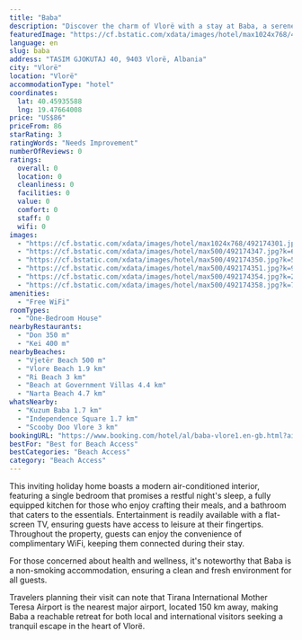 ```yaml
---
title: "Baba"
description: "Discover the charm of Vlorë with a stay at Baba, a serene holiday home perfectly positioned just a short distance from the vibrant Vlore Beach and the historic Independence Square."
featuredImage: "https://cf.bstatic.com/xdata/images/hotel/max1024x768/492174301.jpg?k=1ddff4a23060214e71b5416c315cd0433b8c6ca01a9b7f174705b2797616ef91&o=&hp=1"
language: en
slug: baba
address: "TASIM GJOKUTAJ 40, 9403 Vlorë, Albania"
city: "Vlorë"
location: "Vlorë"
accommodationType: "hotel"
coordinates:
  lat: 40.45935588
  lng: 19.47664008
price: "US$86"
priceFrom: 86
starRating: 3
ratingWords: "Needs Improvement"
numberOfReviews: 0
ratings:
  overall: 0
  location: 0
  cleanliness: 0
  facilities: 0
  value: 0
  comfort: 0
  staff: 0
  wifi: 0
images:
  - "https://cf.bstatic.com/xdata/images/hotel/max1024x768/492174301.jpg?k=1ddff4a23060214e71b5416c315cd0433b8c6ca01a9b7f174705b2797616ef91&o=&hp=1"
  - "https://cf.bstatic.com/xdata/images/hotel/max500/492174347.jpg?k=678c18c4dd0170bacd6bee8cf190f2691be93e8146778cf9838138e4717c9cab&o=&hp=1"
  - "https://cf.bstatic.com/xdata/images/hotel/max500/492174350.jpg?k=5effc7082a06509707524b67232f575e17ed17092fb6c605b8a3ebeba49a7bb2&o=&hp=1"
  - "https://cf.bstatic.com/xdata/images/hotel/max500/492174351.jpg?k=9f5df30d8d2072d33f612dc05bd1f841ef881cd0d49009567810a06424827ff5&o=&hp=1"
  - "https://cf.bstatic.com/xdata/images/hotel/max500/492174354.jpg?k=2f1814fb6ca978c5ffefeddaa42ddb9b7c2c3c7b722ea40da7b775a6abc3a2c6&o=&hp=1"
  - "https://cf.bstatic.com/xdata/images/hotel/max500/492174358.jpg?k=7df8df15ae619fc6d4fe05cc3ab1644bf69d6fa30838b6f3fbde45cfbce3111f&o=&hp=1"
amenities:
  - "Free WiFi"
roomTypes:
  - "One-Bedroom House"
nearbyRestaurants:
  - "Don 350 m"
  - "Kei 400 m"
nearbyBeaches:
  - "Vjetër Beach 500 m"
  - "Vlore Beach 1.9 km"
  - "Ri Beach 3 km"
  - "Beach at Government Villas 4.4 km"
  - "Narta Beach 4.7 km"
whatsNearby:
  - "Kuzum Baba 1.7 km"
  - "Independence Square 1.7 km"
  - "Scooby Doo Vlore 3 km"
bookingURL: "https://www.booking.com/hotel/al/baba-vlore1.en-gb.html?aid=8035640"
bestFor: "Best for Beach Access"
bestCategories: "Beach Access"
category: "Beach Access"
---
```


This inviting holiday home boasts a modern air-conditioned interior, featuring a single bedroom that promises a restful night's sleep, a fully equipped kitchen for those who enjoy crafting their meals, and a bathroom that caters to the essentials. Entertainment is readily available with a flat-screen TV, ensuring guests have access to leisure at their fingertips. Throughout the property, guests can enjoy the convenience of complimentary WiFi, keeping them connected during their stay.

For those concerned about health and wellness, it's noteworthy that Baba is a non-smoking accommodation, ensuring a clean and fresh environment for all guests.

Travelers planning their visit can note that Tirana International Mother Teresa Airport is the nearest major airport, located 150 km away, making Baba a reachable retreat for both local and international visitors seeking a tranquil escape in the heart of Vlorë.